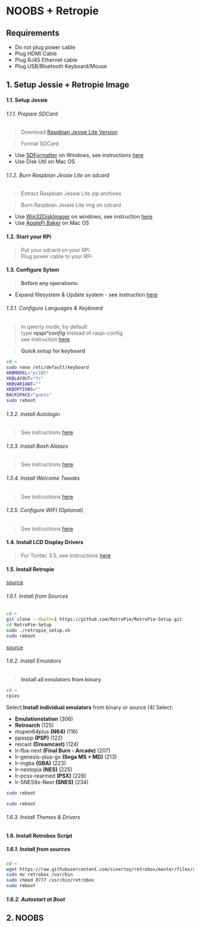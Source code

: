 # NOOBS + Retropie

## Requirements

- Do not plug power cable
- Plug HDMI Cable
- Plug RJ45 Ethernet cable
- Plug USB/Bluetooth Keyboard/Mouse

## 1. Setup Jessie + Retropie Image

#### 1.1. Setup Jessie

###### 1.1.1. Prepare SDCard

> Download [Raspbian Jessie Lite Version](https://www.raspberrypi.org/downloads/raspbian/)

> Format SDCard
  - Use [SDFormatter](https://www.sdcard.org/downloads/formatter_4/eula_windows/index.html) on Windows, see instructions [here](./softwares/sdformatter.md)
  - Use Disk Util on Mac OS

###### 1.1.2. Burn Raspbian Jessie Lite on sdcard

> Extract Raspbian Jessie Lite zip archives<br>

> Burn Raspbian Jessie Lite img on sdcard
  - Use [Win32DiskImager](http://sourceforge.net/projects/win32diskimager/) on windows, see instruction [here](./softwares/win32diskimager.md)
  - Use [ApplePi Baker](http://www.tweaking4all.com/hardware/raspberry-pi/macosx-apple-pi-baker/) on Mac OS

#### 1.2. Start your RPi

> Put your sdcard on your RPi<br>
> Plug power cable to your RPi<br>

#### 1.3. Configure Sytem

> **Before any operations:**<br>
- Expand filesystem & Update system - see instruction [here](./tips/update_system.md)

###### 1.3.1. Configure Languages & Keyboard

> In qwerty mode, by default<br>
> type ***rqspi°config*** instead of raspi-config<br>
> see instruction [here](./tips/locales.md)

> **Quick setup for keyboard**

```bash
cd ~
sudo nano /etc/default/keyboard
XKBMODEL="pc105"
XKBLAYOUT="fr"
XKBVARIANT=""
XKBOPTIONS=""
BACKSPACE="guess"
sudo reboot
```

###### 1.3.2. Install Autologin

> See instructions [here](./tips/autologin.md#rasbian-jessie)

###### 1.3.3. Install Bash Aliases

> See instructions [here](./tips/aliases.md)

###### 1.3.4. Install Welcome Tweaks

> See instructions [here](./tips/welcome_tweaks.md)

###### 1.3.5. Configure WIFI (Optional)

> See instructions [here](./tips/wifi.md#Setup)

#### 1.4. Install LCD Display Drivers

> For Tontec 3.5, see instructions [here](./displays/tontec35.md)

#### 1.5. Install Retropie

[source](https://github.com/RetroPie/RetroPie-Setup/wiki/First-Installation)

###### 1.6.1. Install from Sources

```bash
cd ~
git clone --depth=1 https://github.com/RetroPie/RetroPie-Setup.git
cd RetroPie-Setup
sudo ./retropie_setup.sh
sudo reboot
```

[source](https://github.com/RetroPie/RetroPie-Setup#general-usage)

###### 1.6.2. Install Emulators

> **Install all emulators from binary**<br>

```bash
cd ~
rpies
```

Select **Install individual emulators** from binary or source (4)
Select:
  - **Emulationstation** (306)
  - **Retroarch** (125)
  - mupen64plus **(N64)** (116)
  - ppsspp **(PSP)** (122)
  - reicast **(Dreamcast)** (124)
  - lr-fba-next **(Final Burn - Arcade)** (207)
  - lr-genesis-plus-gx **(Sega MS + MD)** (213)
  - lr-mgba **(GBA)** (223)
  - lr-nestopia **(NES)** (225)
  - lr-pcsx-rearmed **(PSX)** (228)
  - lr-SNES9x-Next **(SNES)** (234)

```bash
sudo reboot
````

```bash
sudo reboot
```

###### 1.6.3. Install Themes & Drivers

#### 1.6. Install Retrobox Script

##### 1.6.1. Install from sources

```bash
cd ~
wget https://raw.githubusercontent.com/sixertoy/retrobox/master/files/retrobox
sudo mv retrobox /usr/bin
sudo chmod 0777 /usr/bin/retrobox
sudo reboot
```

##### 1.6.2. Autostart at Boot

## 2. NOOBS




